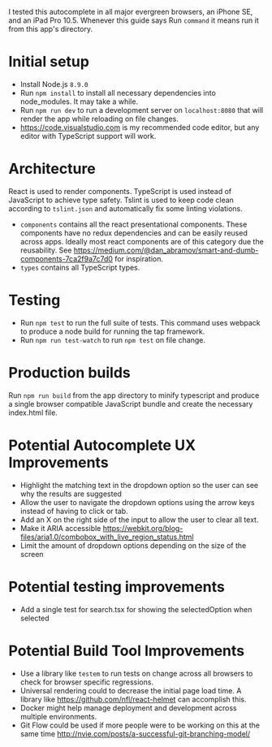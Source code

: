I tested this autocomplete in all major evergreen browsers, an iPhone SE, and an iPad Pro 10.5. Whenever this guide says Run `command` it means run it from this app's directory.

# Initial setup
* Install Node.js `8.9.0`
* Run `npm install` to install all necessary dependencies into node_modules. It may take a while.
* Run `npm run dev` to run a development server on `localhost:8080` that will render the app while reloading on file changes.
* https://code.visualstudio.com is my recommended code editor, but any editor with TypeScript support will work.

# Architecture
React is used to render components. TypeScript is used instead of JavaScript to achieve type safety. Tslint is used to keep code clean according to `tslint.json` and automatically fix some linting violations.

* `components` contains all the react presentational components. These components have no redux dependencies and can be easily reused across apps. Ideally most react components are of this category due the reusability. See https://medium.com/@dan_abramov/smart-and-dumb-components-7ca2f9a7c7d0 for inspiration.
* `types` contains all TypeScript types.

# Testing
* Run `npm test` to run the full suite of tests. This command uses webpack to produce a node build for running the tap framework.
* Run `npm run test-watch` to run `npm test` on file change.

# Production builds
Run `npm run build` from the app directory to minify typescript and produce a single browser compatible JavaScript bundle and create the necessary index.html file.

# Potential Autocomplete UX Improvements
* Highlight the matching text in the dropdown option so the user can see why the results are suggested
* Allow the user to navigate the dropdown options using the arrow keys instead of having to click or tab.
* Add an X on the right side of the input to allow the user to clear all text.
* Make it ARIA accessible https://webkit.org/blog-files/aria1.0/combobox_with_live_region_status.html 
* Limit the amount of dropdown options depending on the size of the screen

# Potential testing improvements
* Add a single test for search.tsx for showing the selectedOption when selected

# Potential Build Tool Improvements 
* Use a library like `testem` to run tests on change across all browsers to check for browser specific regressions.
* Universal rendering could to decrease the initial page load time. A library like https://github.com/nfl/react-helmet can accomplish this.
* Docker might help manage deployment and development across multiple environments.
* Git Flow could be used if more people were to be working on this at the same time http://nvie.com/posts/a-successful-git-branching-model/